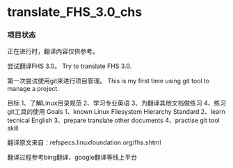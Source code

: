 # translate_FHS_3.0_chs

### 项目状态
正在进行时，翻译内容仅供参考。

尝试翻译FHS 3.0。
Try to translate FHS 3.0.

第一次尝试使用git来进行项目管理。
This is my first time using git tool to manage a project.

目标
1、了解Linux目录规范
2、学习专业英语
3、为翻译其他文档做练习
4、练习git工具的使用
Goals
1、known Linux Filesystem Hierarchy Standard
2、learn tecnical English
3、prepare translate other documents
4、practise git tool skill

翻译原文来自：refspecs.linuxfoundation.org/fhs.shtml

翻译过程参考bing翻译、google翻译等线上平台
